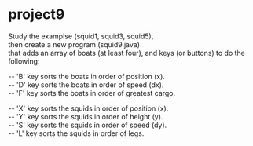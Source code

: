 # project9

Study the examplse (squid1, squid3, squid5),  
then create a new program (squid9.java)  
that adds an array of boats (at least four),
and keys (or buttons) to do the following:

  -- 'B' key sorts the boats in order of position (x).  
  -- 'D' key sorts the boats in order of speed (dx).  
  -- 'F' key sorts the boats in order of greatest cargo.  

  -- 'X' key sorts the squids in order of position (x).  
  -- 'Y' key sorts the squids in order of height (y).  
  -- 'S' key sorts the squids in order of speed (dy).  
  -- 'L' key sorts the squids in order of legs.  

  
